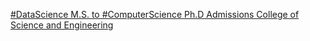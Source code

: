 [#DataScience M.S. to #ComputerScience Ph.D Admissions   College of Science and Engineering](https://qi.tc/qi/118410)